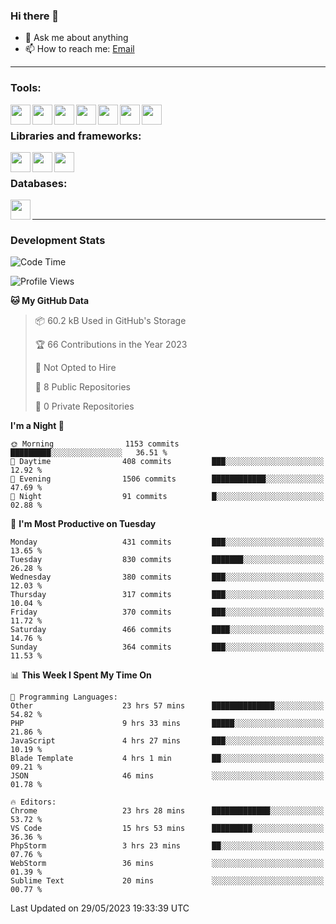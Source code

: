 ### Hi there 👋

- 💬 Ask me about anything
- 📫 How to reach me: [Email]

---

### Tools:
<img align='left' height="32" width="32" src="https://cdn.jsdelivr.net/npm/simple-icons@4.8.0/icons/phpstorm.svg" />
<img align='left' height="32" width="32" src="https://cdn.jsdelivr.net/npm/simple-icons@4.8.0/icons/webstorm.svg" />
<img align='left' height="32" width="32" src="https://cdn.jsdelivr.net/npm/simple-icons@4.8.0/icons/visualstudiocode.svg" />
<img align='left' height="32" width="32" src="https://cdn.jsdelivr.net/npm/simple-icons@4.8.0/icons/sublimetext.svg" />
<img align='left' height="32" width="32" src="https://cdn.jsdelivr.net/npm/simple-icons@4.8.0/icons/laragon.svg" />
<img align='left' height="32" width="32" src="https://cdn.jsdelivr.net/npm/simple-icons@4.8.0/icons/docker.svg" />
<img align='left' height="32" width="32" src="https://cdn.jsdelivr.net/npm/simple-icons@4.8.0/icons/amazonaws.svg" />
<br>

### Libraries and frameworks:
<img align='left' height="32" width="32" src="https://cdn.jsdelivr.net/npm/simple-icons@4.8.0/icons/laravel.svg" />
<img align='left' height="32" width="32" src="https://cdn.jsdelivr.net/npm/simple-icons@4.8.0/icons/vue-dot-js.svg" />
<img align='left' height="32" width="32" src="https://cdn.jsdelivr.net/npm/simple-icons@4.8.0/icons/jquery.svg" />
<br>

### Databases:
<img align='left' height="32" width="32" src="https://cdn.jsdelivr.net/npm/simple-icons@4.8.0/icons/mysql.svg" />
<br>

---
### Development Stats
<!--START_SECTION:waka-->
![Code Time](http://img.shields.io/badge/Code%20Time-1%2C676%20hrs%204%20mins-blue)

![Profile Views](http://img.shields.io/badge/Profile%20Views-0-blue)

**🐱 My GitHub Data** 

> 📦 60.2 kB Used in GitHub's Storage 
 > 
> 🏆 66 Contributions in the Year 2023
 > 
> 🚫 Not Opted to Hire
 > 
> 📜 8 Public Repositories 
 > 
> 🔑 0 Private Repositories 
 > 
**I'm a Night 🦉** 

```text
🌞 Morning                1153 commits        █████████░░░░░░░░░░░░░░░░   36.51 % 
🌆 Daytime                408 commits         ███░░░░░░░░░░░░░░░░░░░░░░   12.92 % 
🌃 Evening                1506 commits        ████████████░░░░░░░░░░░░░   47.69 % 
🌙 Night                  91 commits          █░░░░░░░░░░░░░░░░░░░░░░░░   02.88 % 
```
📅 **I'm Most Productive on Tuesday** 

```text
Monday                   431 commits         ███░░░░░░░░░░░░░░░░░░░░░░   13.65 % 
Tuesday                  830 commits         ███████░░░░░░░░░░░░░░░░░░   26.28 % 
Wednesday                380 commits         ███░░░░░░░░░░░░░░░░░░░░░░   12.03 % 
Thursday                 317 commits         ███░░░░░░░░░░░░░░░░░░░░░░   10.04 % 
Friday                   370 commits         ███░░░░░░░░░░░░░░░░░░░░░░   11.72 % 
Saturday                 466 commits         ████░░░░░░░░░░░░░░░░░░░░░   14.76 % 
Sunday                   364 commits         ███░░░░░░░░░░░░░░░░░░░░░░   11.53 % 
```


📊 **This Week I Spent My Time On** 

```text
💬 Programming Languages: 
Other                    23 hrs 57 mins      ██████████████░░░░░░░░░░░   54.82 % 
PHP                      9 hrs 33 mins       █████░░░░░░░░░░░░░░░░░░░░   21.86 % 
JavaScript               4 hrs 27 mins       ███░░░░░░░░░░░░░░░░░░░░░░   10.19 % 
Blade Template           4 hrs 1 min         ██░░░░░░░░░░░░░░░░░░░░░░░   09.21 % 
JSON                     46 mins             ░░░░░░░░░░░░░░░░░░░░░░░░░   01.78 % 

🔥 Editors: 
Chrome                   23 hrs 28 mins      █████████████░░░░░░░░░░░░   53.72 % 
VS Code                  15 hrs 53 mins      █████████░░░░░░░░░░░░░░░░   36.36 % 
PhpStorm                 3 hrs 23 mins       ██░░░░░░░░░░░░░░░░░░░░░░░   07.76 % 
WebStorm                 36 mins             ░░░░░░░░░░░░░░░░░░░░░░░░░   01.39 % 
Sublime Text             20 mins             ░░░░░░░░░░░░░░░░░░░░░░░░░   00.77 % 
```


 Last Updated on 29/05/2023 19:33:39 UTC
<!--END_SECTION:waka-->

[huyviet]: https://huyviet.vn/
[EMAIl]: https://mail.google.com/mail/u/0/?fs=1&tf=cm&source=mailto&to=huynguyenviet0110@gmail.com
